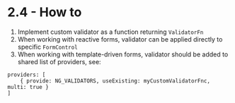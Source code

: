 # 2.4 - How to

1. Implement custom validator as a function returning `ValidatorFn`
2. When working with reactive forms, validator can be applied directly to specific `FormControl`
3. When working with template-driven forms, validator should be added to shared list of providers, see:
```
providers: [
    { provide: NG_VALIDATORS, useExisting: myCustomValidatorFnc, multi: true }
]
```